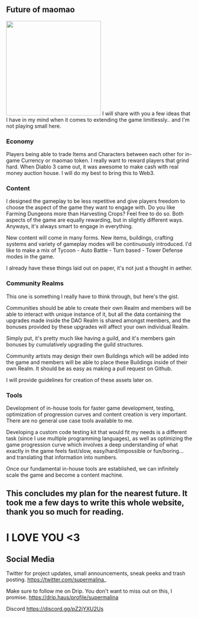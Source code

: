 ## Future of maomao
<img src="\assets\images\icons\future.png" width="256" height="256">
I will share with you a few ideas that I have in my mind when it comes to extending the game limitlessly.. and I'm not playing small here.

### Economy

Players being able to trade Items and Characters between each other for in-game Currency or maomao token. I really want to reward players that grind hard. When Diablo 3 came out, it was awesome to make cash with real money auction house. I will do my best to bring this to Web3.

### Content

I designed the gameplay to be less repetitive and give players freedom to choose the aspect of the game they want to engage with. Do you like Farming Dungeons more than Harvesting Crops? Feel free to do so. Both aspects of the game are equally rewarding, but in slightly different ways. Anyways, it's always smart to engage in everything.

New content will come in many forms. New items, buildings, crafting systems and variety of gameplay modes will be continuously introduced. I'd like to make a mix of Tycoon - Auto Battle - Turn based - Tower Defense modes in the game. 

I already have these things laid out on paper, it's not just a thought in aether.

### Community Realms

This one is something I really have to think through, but here's the gist.

Communities should be able to create their own Realm and members will be able to interact with unique instance of it, but all the data containing the upgrades made inside the DAO Realm is shared amongst members, and the bonuses provided by these upgrades will affect your own individual Realm.

Simply put, it's pretty much like having a guild, and it's members gain bonuses by cumulatively upgrading the guild structures.

Community artists may design their own Buildings which will be added into the game and members will be able to place these Buildings inside of their own Realm. It should be as easy as making a pull request on Github.

I will provide guidelines for creation of these assets later on.


### Tools

Development of in-house tools for faster game development, testing, optimization of progression curves and content creation is very important. There are no general use case tools available to me.

Developing a custom code testing kit that would fit my needs is a different task (since I use multiple programming languages), as well as optimizing the game progression curve which involves a deep understanding of what exactly in the game feels fast/slow, easy/hard/impossible or fun/boring... and translating that information into numbers.

Once our fundamental in-house tools are established, we can infinitely scale the game and become a content machine.


## This concludes my plan for the nearest future. It took me a few days to write this whole website, thank you so much for reading.


# I LOVE YOU <3

## Social Media

Twitter for project updates, small announcements, sneak peeks and trash posting.
https://twitter.com/supermalina_

Make sure to follow me on Drip. You don't want to miss out on this, I promise.
https://drip.haus/profile/supermalina

Discord
https://discord.gg/pZ2jYXU2Us